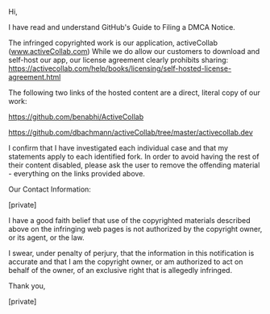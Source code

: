 Hi,

I have read and understand GitHub's Guide to Filing a DMCA Notice.

The infringed copyrighted work is our application, activeCollab (www.activeCollab.com) While we do allow our customers to download and self-host our app, our license agreement clearly prohibits sharing: https://activecollab.com/help/books/licensing/self-hosted-license-agreement.html

The following two links of the hosted content are a direct, literal copy of our work:

https://github.com/benabhi/ActiveCollab

https://github.com/dbachmann/activeCollab/tree/master/activecollab.dev

I confirm that I have investigated each individual case and that my statements apply to each identified fork. In order to avoid having the rest of their content disabled, please ask the user to remove the offending material - everything on the links provided above.

Our Contact Information:

[private]

I have a good faith belief that use of the copyrighted materials described above on the infringing web pages is not authorized by the copyright owner, or its agent, or the law.

I swear, under penalty of perjury, that the information in this notification is accurate and that I am the copyright owner, or am authorized to act on behalf of the owner, of an exclusive right that is allegedly infringed.

Thank you,

[private]
